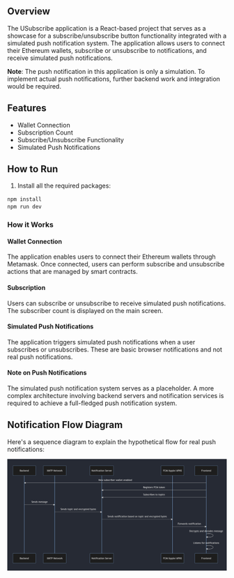 ## Overview

The USubscribe application is a React-based project that serves as a showcase for a subscribe/unsubscribe button functionality integrated with a simulated push notification system. The application allows users to connect their Ethereum wallets, subscribe or unsubscribe to notifications, and receive simulated push notifications.

**Note**: The push notification in this application is only a simulation. To implement actual push notifications, further backend work and integration would be required.

## Features

- Wallet Connection
- Subscription Count
- Subscribe/Unsubscribe Functionality
- Simulated Push Notifications

## How to Run

1. Install all the required packages:

```sh
npm install
npm run dev
```

### How it Works

#### Wallet Connection

The application enables users to connect their Ethereum wallets through Metamask. Once connected, users can perform subscribe and unsubscribe actions that are managed by smart contracts.

#### Subscription

Users can subscribe or unsubscribe to receive simulated push notifications. The subscriber count is displayed on the main screen.

#### Simulated Push Notifications

The application triggers simulated push notifications when a user subscribes or unsubscribes. These are basic browser notifications and not real push notifications.

#### Note on Push Notifications

The simulated push notification system serves as a placeholder. A more complex architecture involving backend servers and notification services is required to achieve a full-fledged push notification system.

## Notification Flow Diagram

Here's a sequence diagram to explain the hypothetical flow for real push notifications:

<img src="/notifications.png"/>
